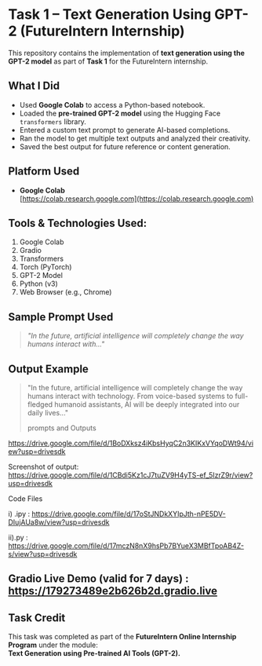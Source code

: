# Task 1 – Text Generation Using GPT-2 (FutureIntern Internship)

This repository contains the implementation of **text generation using the GPT-2 model** as part of **Task 1** for the FutureIntern internship.

## What I Did

- Used **Google Colab** to access a Python-based notebook.
- Loaded the **pre-trained GPT-2 model** using the Hugging Face `transformers` library.
- Entered a custom text prompt to generate AI-based completions.
- Ran the model to get multiple text outputs and analyzed their creativity.
- Saved the best output for future reference or content generation.

## Platform Used

- **Google Colab**  
  [https://colab.research.google.com](https://colab.research.google.com)

## Tools & Technologies Used:

1. Google Colab  
2. Gradio  
3. Transformers  
4. Torch (PyTorch)  
5. GPT-2 Model  
6. Python (v3)  
7. Web Browser (e.g., Chrome)  


## Sample Prompt Used

> *"In the future, artificial intelligence will completely change the way humans interact with..."*

## Output Example

> "In the future, artificial intelligence will completely change the way humans interact with technology. From voice-based systems to full-fledged humanoid assistants, AI will be deeply integrated into our daily lives..."
> 
> prompts and Outputs 

https://drive.google.com/file/d/1BoDXksz4iKbsHyqC2n3KIKxVYqoDWt94/view?usp=drivesdk

Screenshot of output: https://drive.google.com/file/d/1CBdi5Kz1cJ7tuZV9H4yTS-ef_5IzrZ9r/view?usp=drivesdk


Code Files

i) .ipy : https://drive.google.com/file/d/17oStJNDkXYIpJth-nPE5DV-DIujAUa8w/view?usp=drivesdk

ii).py : https://drive.google.com/file/d/17mczN8nX9hsPb7BYueX3MBfTpoAB4Z-s/view?usp=drivesdk

## Gradio Live Demo (valid for 7 days) : https://179273489e2b626b2d.gradio.live
## Task Credit

This task was completed as part of the **FutureIntern Online Internship Program** under the module:  
**Text Generation using Pre-trained AI Tools (GPT-2).**
